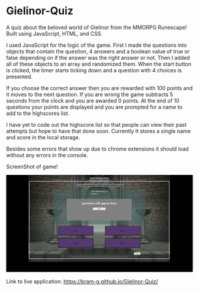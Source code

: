 # Gielinor-Quiz
A quiz about the beloved world of Gielinor from the MMORPG Runescape! Built using JavaScript, HTML, and CSS.

I used JavaScript for the logic of the game. First I made the questions into objects that contain the question, 4 answers and a boolean value of true or false depending on if the answer was the right answer or not. Then I added all of these objects to an array and randomized them. When the start button is clicked, the timer starts ticking down and a question with 4 choices is presented. 

If you choose the correct answer then you are rewarded with 100 points and it moves to the next question. If you are wrong the game subtracts 5 seconds from the clock and you are awarded 0 points. At the end of 10 questions your points are displayed and you are prompted for a name to add to the highscores list. 

I have yet to code out the highscore list so that people can view their past attempts but hope to have that done soon. Currently It stores a single name and score in the local storage.

Besides some errors that show up due to chrome extensions it should load without any errors in the console.

ScreenShot of game!

![screenshot of quiz game](./assets/Images/Screenshot.jpg "Screenshot")

Link to live application: https://bram-g.github.io/Gielinor-Quiz/